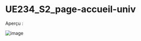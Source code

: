 # UE234_S2_page-accueil-univ

Aperçu :

![image](https://github.com/fatima-zohra-2000/UE234_S2_page-accueil-univ/assets/79930498/5061c3b3-528b-496c-bb9f-9ae1588ace3d)
